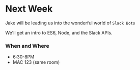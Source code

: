 # Next Week

Jake will be leading us into the wonderful world of `Slack Bots`

We'll get an intro to ES6, Node, and the Slack APIs.

### When and Where
- 6:30-8PM
- MAC 123 (same room)
